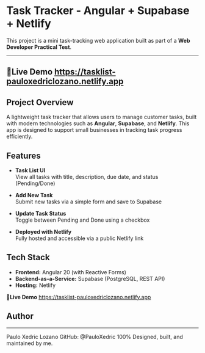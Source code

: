 # Task Tracker - Angular + Supabase + Netlify

This project is a mini task-tracking web application built as part of a **Web Developer Practical Test**.

---

🔗**Live Demo**
https://tasklist-pauloxedriclozano.netlify.app
---

## Project Overview

A lightweight task tracker that allows users to manage customer tasks, built with modern technologies such as **Angular**, **Supabase**, and **Netlify**. This app is designed to support small businesses in tracking task progress efficiently.

## Features

-  **Task List UI**  
  View all tasks with title, description, due date, and status (Pending/Done)

-  **Add New Task**  
  Submit new tasks via a simple form and save to Supabase

-  **Update Task Status**  
  Toggle between Pending and Done using a checkbox

-  **Deployed with Netlify**  
  Fully hosted and accessible via a public Netlify link

##  Tech Stack

- **Frontend:** Angular 20 (with Reactive Forms)
- **Backend-as-a-Service:** Supabase (PostgreSQL, REST API)
- **Hosting:** Netlify 

🔗**Live Demo**
https://tasklist-pauloxedriclozano.netlify.app

## **Author**
---
Paulo Xedric Lozano
GitHub: @PauloXedric
100% Designed, built, and maintained by me.

